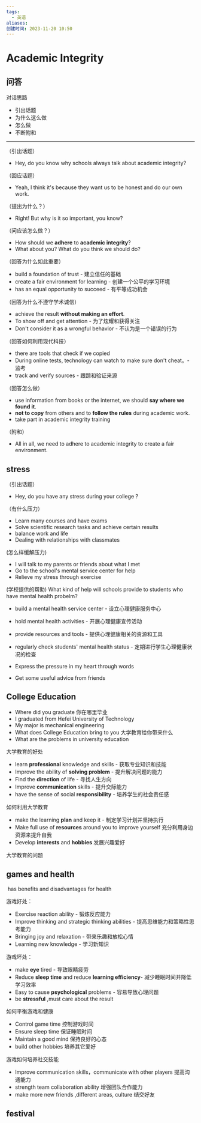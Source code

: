 ```yaml
---
tags:
  - 英语
aliases: 
创建时间: 2023-11-20 10:50
---
```

# Academic Integrity

## 问答

对话思路
- 引出话题
- 为什么这么做
- 怎么做
- 不断附和
---

（引出话题）
- Hey, do you know why schools always talk about academic integrity?

（回应话题）
- Yeah, I think it's because they want us to be honest and do our own work.

（提出为什么？）
- Right! But why is it so important, you know?

（问应该怎么做？）
- How should we **adhere** to **academic integrity**?
- What about you? What do you think we should do?

（回答为什么如此重要）
- build a foundation of trust - 建立信任的基础
- create a fair environment for learning - 创建一个公平的学习环境
-  has an equal opportunity to succeed - 有平等成功机会

（回答为什么不遵守学术诚信）
-  achieve the  result **without making an effort**.
- To show off and get attention - 为了炫耀和获得关注
- Don't consider it as a wrongful behavior - 不认为是一个错误的行为

（回答如何利用现代科技）

- there are tools that check if we copied
- During online tests, technology can watch to make sure don't cheat。- 监考
- track and verify sources - 跟踪和验证来源

（回答怎么做）
- use information from books or the internet, we should **say where we found it**. 
-  **not to copy** from others and to **follow the rules** during academic work. 
- take part in academic integrity training

（附和）
- All in all, we need to adhere to academic integrity to create a fair environment.


## stress

（引出话题）
- Hey, do you have any stress during your college ?

（有什么压力）
- Learn many courses and have exams
- Solve scientific research tasks and achieve certain results
- balance work and life
- Dealing with relationships with classmates

(怎么样缓解压力)

- I will talk to my parents or friends about what I met
- Go to the school's mental service center for help
- Relieve my stress through exercise

(学校提供的帮助) What kind of help will schools provide to students who have mental health probelm?

- build a mental health service center - 设立心理健康服务中心
- hold mental health activities - 开展心理健康宣传活动
- provide resources and tools - 提供心理健康相关的资源和工具
- regularly check students' mental health status - 定期进行学生心理健康状况的检查


- Express the pressure in my heart through words
- Get some useful advice from friends


## College Education

- Where did you graduate  你在哪里毕业
- I graduated from Hefei University of Technology
- My major is mechanical engineering
- What does  College Education bring to you 大学教育给你带来什么
- What are the problems in university education

大学教育的好处
- learn **professional** knowledge and skills - 获取专业知识和技能
- Improve the ability of **solving problem** - 提升解决问题的能力
- Find the **direction** of life - 寻找人生方向
- Improve **communication** skills - 提升交际能力
- have the sense of social **responsibility** - 培养学生的社会责任感

如何利用大学教育
- make the learning **plan** and keep it  - 制定学习计划并坚持执行
- Make full use of **resources** around you to improve yourself  充分利用身边资源来提升自我
- Develop **interests** and **hobbies**  发展兴趣爱好

大学教育的问题
## games and health

 has benefits and disadvantages for health

游戏好处：
- Exercise reaction ability  - 锻炼反应能力
- Improve thinking and strategic thinking abilities - 提高思维能力和策略性思考能力
- Bringing joy and relaxation - 带来乐趣和放松心情
- Learning new knowledge - 学习新知识

游戏坏处：
- make **eye** tired - 导致眼睛疲劳
- Reduce **sleep time** and reduce **learning efficiency**- 减少睡眠时间并降低学习效率
- Easy to cause **psychological** problems - 容易导致心理问题
- be **stressful** ,must care about the result

如何平衡游戏和健康
- Control game time 控制游戏时间
- Ensure sleep time  保证睡眠时间
- Maintain a good mind  保持良好的心态
- build other hobbies 培养其它爱好

游戏如何培养社交技能
- Improve communication skills，communicate with other players  提高沟通能力
- strength team collaboration ability 增强团队合作能力
- make more new friends ,different areas, culture  结交好友


## festival






